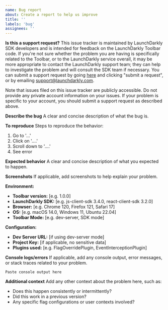 ```yaml
---
name: Bug report
about: Create a report to help us improve
title: ''
labels: 'bug'
assignees: ''
---
```


**Is this a support request?**
This issue tracker is maintained by LaunchDarkly SDK developers and is intended for feedback on the LaunchDarkly Toolbar code. If you're not sure whether the problem you are having is specifically related to the Toolbar, or to the LaunchDarkly service overall, it may be more appropriate to contact the LaunchDarkly support team; they can help to investigate the problem and will consult the SDK team if necessary. You can submit a support request by going [here](https://support.launchdarkly.com/) and clicking "submit a request", or by emailing support@launchdarkly.com.

Note that issues filed on this issue tracker are publicly accessible. Do not provide any private account information on your issues. If your problem is specific to your account, you should submit a support request as described above.

**Describe the bug**
A clear and concise description of what the bug is.

**To reproduce**
Steps to reproduce the behavior:

1. Go to '...'
2. Click on '....'
3. Scroll down to '....'
4. See error

**Expected behavior**
A clear and concise description of what you expected to happen.

**Screenshots**
If applicable, add screenshots to help explain your problem.

**Environment:**

- **Toolbar version:** [e.g. 1.0.0]
- **LaunchDarkly SDK:** [e.g. js-client-sdk 3.4.0, react-client-sdk 3.2.0]
- **Browser:** [e.g. Chrome 120, Firefox 121, Safari 17]
- **OS:** [e.g. macOS 14.0, Windows 11, Ubuntu 22.04]
- **Toolbar Mode:** [e.g. dev-server, SDK mode]

**Configuration:**

- **Dev Server URL:** [if using dev-server mode]
- **Project Key:** [if applicable, no sensitive data]
- **Plugins used:** [e.g. FlagOverridePlugin, EventInterceptionPlugin]

**Console logs/errors**
If applicable, add any console output, error messages, or stack traces related to your problem.

```
Paste console output here
```

**Additional context**
Add any other context about the problem here, such as:

- Does this happen consistently or intermittently?
- Did this work in a previous version?
- Any specific flag configurations or user contexts involved?
